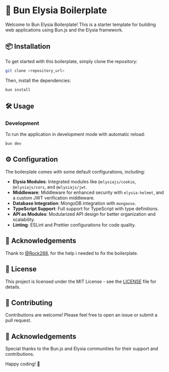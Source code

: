 # 🚀 Bun Elysia Boilerplate

Welcome to Bun Elysia Boilerplate! This is a starter template for building web applications using Bun.js and the Elysia framework.

## 📦 Installation

To get started with this boilerplate, simply clone the repository:

```bash
git clone <repository_url>
```

Then, install the dependencies:

```bash
bun install
```

## 🛠 Usage

### Development

To run the application in development mode with automatic reload:

```bash
bun dev
```

## ⚙️ Configuration

The boilerplate comes with some default configurations, including:

- **Elysia Modules**: Integrated modules like `@elysiajs/cookie`, `@elysiajs/cors`, and `@elysiajs/jwt`.
- **Middleware**: Middleware for enhanced security with `elysia-helmet`, and a custom JWT verification middleware.
- **Database Integration**: MongoDB integration with `mongoose`.
- **TypeScript Support**: Full support for TypeScript with type definitions.
- **API as Modules**: Modularized API design for better organization and scalability.
- **Linting**: ESLint and Prettier configurations for code quality.

## 🙏 Acknowledgements

Thank to [@Rock288](https://github.com/rock288), for the help i needed to fix the boilerplate.

## 📄 License

This project is licensed under the MIT License - see the [LICENSE](LICENSE) file for details.

## 🤝 Contributing

Contributions are welcome! Please feel free to open an issue or submit a pull request.

## 🌟 Acknowledgements

Special thanks to the Bun.js and Elysia communities for their support and contributions.

Happy coding! 🎉
